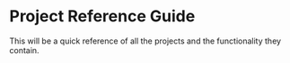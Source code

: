 # Project Reference Guide

This will be a quick reference of all the projects and the functionality they contain.
